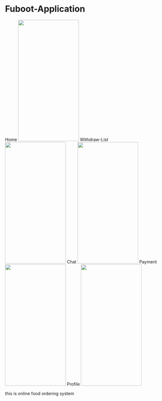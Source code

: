 # Fuboot-Application
Home <img src="https://user-images.githubusercontent.com/43336632/92464951-5e4c0080-f1e7-11ea-837a-ff7d62796ebd.jpg" width="200" height="400" />
Withdraw-List <img src="https://user-images.githubusercontent.com/43336632/92464957-6146f100-f1e7-11ea-9e4b-08bffcf474ce.jpg" width="200" height="400" />
Chat <img src="https://user-images.githubusercontent.com/43336632/92464964-63a94b00-f1e7-11ea-95ca-8440c6161988.jpg" width="200" height="400" />
Payment <img src="https://user-images.githubusercontent.com/43336632/92464966-64da7800-f1e7-11ea-9e7b-760162a5c1d2.jpg" width="200" height="400" />
Profile <img src="https://user-images.githubusercontent.com/43336632/92464974-673cd200-f1e7-11ea-8227-2b3c813cd16d.jpg" width="200" height="400" />

this is online food ordering system
